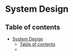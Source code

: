 # System Design

## Table of contents

- [System Design](#system-design)
  - [Table of contents](#table-of-contents)
  - [](#)


## 